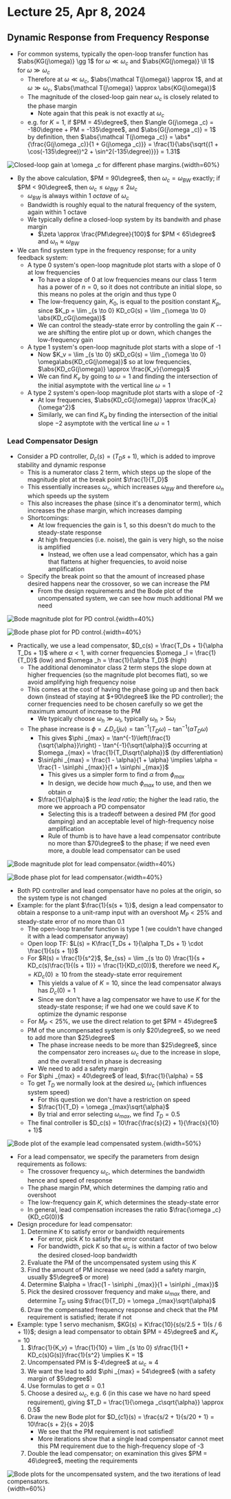 # Lecture 25, Apr 8, 2024

## Dynamic Response from Frequency Response

* For common systems, typically the open-loop transfer function has $\abs{KG(j\omega)} \gg 1$ for $\omega \ll \omega _c$ and $\abs{KG(j\omega)} \ll 1$ for $\omega \gg \omega _c$
	* Therefore at $\omega \ll \omega _c$, $\abs{\mathcal T(j\omega)} \approx 1$, and at $\omega \gg \omega _c$, $\abs{\mathcal T(j\omega)} \approx \abs{KG(j\omega)}$
	* The magnitude of the closed-loop gain near $\omega _c$ is closely related to the phase margin
		* Note again that this peak is not exactly at $\omega _c$
	* e.g. for $K = 1$, if $PM = 45\degree$, then $\angle G(j\omega _c) = -180\degree + PM = -135\degree$, and $\abs{G(j\omega _c)} = 1$ by definition, then $\abs{\mathcal T(j\omega _c)} = \abs*{\frac{G(j\omega _c)}{1 + G(j\omega _c)}} = \frac{1}{\abs{\sqrt{(1 + \cos(-135\degree))^2 + \sin^2(-135\degree)}}} = 1.31$

![Closed-loop gain at $\omega _c$ for different phase margins.](./imgs/lec25_1.png){width=60%}

* By the above calculation, $PM = 90\degree$, then $\omega _c = \omega _{BW}$ exactly; if $PM < 90\degree$, then $\omega _c \leq \omega _{BW} \leq 2\omega _c$
	* $\omega _{BW}$ is always within 1 *octave* of $\omega _c$
	* Bandwidth is roughly equal to the natural frequency of the system, again within 1 octave
	* We typically define a closed-loop system by its bandwith and phase margin
		* $\zeta \approx \frac{PM\degree}{100}$ for $PM < 65\degree$ and $\omega _n \approx \omega _{BW}$
* We can find system type in the frequency response; for a unity feedback system:
	* A type 0 system's open-loop magnitude plot starts with a slope of 0 at low frequencies
		* To have a slope of 0 at low frequencies means our class 1 term has a power of $n = 0$, so it does not contribute an initial slope, so this means no poles at the origin and thus type 0
		* The low-frequency gain, $K_0$, is equal to the position constant $K_p$, since $K_p = \lim _{s \to 0} KD_cG(s) = \lim _{\omega \to 0} \abs{KD_cG(j\omega)}$
		* We can control the steady-state error by controlling the gain $K$ -- we are shifting the entire plot up or down, which changes the low-frequency gain
	* A type 1 system's open-loop magnitude plot starts with a slope of -1
		* Now $K_v = \lim _{s \to 0} sKD_cG(s) = \lim _{\omega \to 0} \omega\abs{KD_cG(j\omega)}$ so at low frequencies, $\abs{KD_cG(j\omega)} \approx \frac{K_v}{\omega}$
		* We can find $K_v$ by going to $\omega = 1$ and finding the intersection of the initial asymptote with the vertical line $\omega = 1$
	* A type 2 system's open-loop magnitude plot starts with a slope of -2
		* At low frequencies, $\abs{KD_cG(j\omega)} \approx \frac{K_a}{\omega^2}$
		* Similarly, we can find $K_a$ by finding the intersection of the initial slope $-2$ asymptote with the vertical line $\omega = 1$

### Lead Compensator Design

* Consider a PD controller, $D_c(s) = (T_Ds + 1)$, which is added to improve stability and dynamic response
	* This is a numerator class 2 term, which steps up the slope of the magnitude plot at the break point $\frac{1}{T_D}$
	* This essentially increases $\omega _c$, which increases $\omega _{BW}$ and therefore $\omega _{n}$ which speeds up the system
	* This also increases the phase (since it's a denominator term), which increases the phase margin, which increases damping
	* Shortcomings:
		* At low frequencies the gain is 1, so this doesn't do much to the steady-state response
		* At high frequencies (i.e. noise), the gain is very high, so the noise is amplified
			* Instead, we often use a lead compensator, which has a gain that flattens at higher frequencies, to avoid noise amplification
	* Specify the break point so that the amount of increased phase desired happens near the crossover, so we can increase the PM
		* From the design requirements and the Bode plot of the uncompensated system, we can see how much additional PM we need

![Bode magnitude plot for PD control.](./imgs/lec25_2.png){width=40%}

![Bode phase plot for PD control.](./imgs/lec25_3.png){width=40%}

* Practically, we use a lead compensator, $D_c(s) = \frac{T_Ds + 1}{\alpha T_Ds + 1}$ where $\alpha < 1$, with corner frequencies $\omega _l = \frac{1}{T_D}$ (low) and $\omega _h = \frac{1}{\alpha T_D}$ (high)
	* The additional denominator class 2 term steps the slope down at higher frequencies (so the magnitude plot becomes flat), so we avoid amplifying high frequency noise
	* This comes at the cost of having the phase going up and then back down (instead of staying at $+90\degree$ like the PD controller); the corner frequencies need to be chosen carefully so we get the maximum amount of increase to the PM
		* We typically choose $\omega _h \gg \omega _l$, typically $\omega _h > 5\omega _l$
	* The phase increase is $\phi = \angle D_c(j\omega) = \tan^{-1}(T_D\omega) - \tan^{-1}(\alpha T_D\omega)$
		* This gives $\phi _{max} = \tan^{-1}\left(\frac{1}{\sqrt{\alpha}}\right) - \tan^{-1}(\sqrt{\alpha})$ occurring at $\omega _{max} = \frac{1}{T_D\sqrt{\alpha}}$ (by differentiation)
		* $\sin\phi _{max} = \frac{1 - \alpha}{1 + \alpha} \implies \alpha = \frac{1 - \sin\phi _{max}}{1 + \sin\phi _{max}}$
			* This gives us a simpler form to find $\alpha$ from $\phi _{max}$
			* In design, we decide how much $\phi _{max}$ to use, and then we obtain $\alpha$
		* $\frac{1}{\alpha}$ is the *lead ratio*; the higher the lead ratio, the more we approach a PD compensator
			* Selecting this is a tradeoff between a desired PM (for good damping) and an acceptable level of high-frequency noise amplification
			* Rule of thumb is to have have a lead compensator contribute no more than $70\degree$ to the phase; if we need even more, a double lead compensator can be used

![Bode magnitude plot for lead compensator.](./imgs/lec25_4.png){width=40%}

![Bode phase plot for lead compensator.](./imgs/lec25_5.png){width=40%}

* Both PD controller and lead compensator have no poles at the origin, so the system type is not changed
* Example: for the plant $\frac{1}{s(s + 1)}$, design a lead compensator to obtain a response to a unit-ramp input with an overshoot $M_P < 25\%$ and steady-state error of no more than $0.1$
	* The open-loop transfer function is type 1 (we couldn't have changed it with a lead compensator anyway)
	* Open loop TF: $L(s) = K\frac{T_Ds + 1}{\alpha T_Ds + 1} \cdot \frac{1}{s(s + 1)}$
	* For $R(s) = \frac{1}{s^2}$, $e_{ss} = \lim _{s \to 0} \frac{1}{s + KD_c(s)\frac{1}{(s + 1)}} = \frac{1}{KD_c(0)}$, therefore we need $K_v = KD_c(0) \geq 10$ from the steady-state error requirement
		* This yields a value of $K = 10$, since the lead compensator always has $D_c(0) = 1$
		* Since we don't have a lag compensator we have to use $K$ for the steady-state response; if we had one we could save $K$ to optimize the dynamic response
	* For $M_P < 25\%$, we use the direct relation to get $PM = 45\degree$
	* PM of the uncompensated system is only $20\degree$, so we need to add more than $25\degree$
		* The phase increase needs to be more than $25\degree$, since the compensator zero increases $\omega _c$ due to the increase in slope, and the overall trend in phase is decreasing
		* We need to add a safety margin
	* For $\phi _{max} = 40\degree$ of lead, $\frac{1}{\alpha} = 5$
	* To get $T_D$ we normally look at the desired $\omega _c$ (which influences system speed)
		* For this question we don't have a restriction on speed
		* $\frac{1}{T_D} = \omega _{max}\sqrt{\alpha}$
		* By trial and error selecting $\omega _{max}$, we find $T_D = 0.5$
	* The final controller is $D_c(s) = 10\frac{\frac{s}{2} + 1}{\frac{s}{10} + 1}$

![Bode plot of the example lead compensated system.](./imgs/lec25_6.png){width=50%}

* For a lead compensator, we specify the parameters from design requirements as follows:
	* The crossover frequency $\omega _c$, which determines the bandwidth hence and speed of response
	* The phase margin PM, which determines the damping ratio and overshoot
	* The low-frequency gain $K$, which determines the steady-state error
	* In general, lead compensation increases the ratio $\frac{\omega _c}{KD_cG(0)}$
* Design procedure for lead compensator:
	1. Determine $K$ to satisfy error or bandwidth requirements
		* For error, pick $K$ to satisfy the error constant
		* For bandwidth, pick $K$ so that $\omega _c$ is within a factor of two below the desired closed-loop bandwidth
	2. Evaluate the PM of the uncompensated system using this $K$
	3. Find the amount of PM increase we need (add a safety margin, usually $5\degree$ or more)
	4. Determine $\alpha = \frac{1 - \sin\phi _{max}}{1 + \sin\phi _{max}}$
	5. Pick the desired crossover frequency and make $\omega _{max}$ there, and determine $T_D$ using $\frac{1}{T_D} = \omega _{max}\sqrt{\alpha}$
	6. Draw the compensated frequency response and check that the PM requirement is satisfied; iterate if not
* Example: type 1 servo mechanism, $KG(s) = K\frac{10}{s(s/2.5 + 1)(s / 6 + 1)}$; design a lead compensator to obtain $PM = 45\degree$ and $K_v = 10$
	1. $\frac{1}{K_v}  = \frac{1}{10} = \lim _{s \to 0} s\frac{1}{1 + KD_c(s)G(s)}\frac{1}{s^2} \implies K = 1$
	2. Uncompensated PM is $-4\degree$ at $\omega _c \approx 4$
	3. We want the lead to add $\phi _{max} = 54\degree$ (with a safety margin of $5\degree$)
	4. Use formulas to get $\alpha = 0.1$
	5. Choose a desired $\omega _c$, e.g. $6$ (in this case we have no hard speed requirement), giving $T_D = \frac{1}{\omega _c\sqrt{\alpha}} \approx 0.5$
	6. Draw the new Bode plot for $D_{c1}(s) = \frac{s/2 + 1}{s/20 + 1} = 10\frac{s + 2}{s + 20}$
		* We see that the PM requirement is not satisfied!
		* More iterations show that a single lead compensator cannot meet this PM requirement due to the high-frequency slope of -3
	7. Double the lead compensator; on examination this gives $PM = 46\degree$, meeting the requirements

![Bode plots for the uncompensated system, and the two iterations of lead compensators.](./imgs/lec25_7.png){width=60%}

